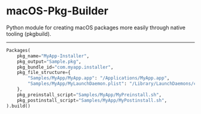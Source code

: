 # macOS-Pkg-Builder

Python module for creating macOS packages more easily through native tooling (pkgbuild).

----------------

```py
Packages(
    pkg_name="MyApp-Installer",
    pkg_output="Sample.pkg",
    pkg_bundle_id="com.myapp.installer",
    pkg_file_structure={
        "Samples/MyApp/MyApp.app": "/Applications/MyApp.app",
        "Samples/MyApp/MyLaunchDaemon.plist": "/Library/LaunchDaemons/com.myapp.plist",
    },
    pkg_preinstall_script="Samples/MyApp/MyPreinstall.sh",
    pkg_postinstall_script="Samples/MyApp/MyPostinstall.sh",
).build()
```